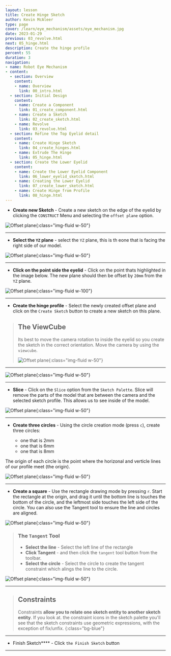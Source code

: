 ```yaml
---
layout: lesson
title: Create Hinge Sketch
author: Kevin McAleer
type: page
cover: /learn/eye_mechanism/assets/eye_mechanism.jpg
date: 2023-01-29
previous: 03_revolve.html
next: 05_hinge.html
description: Create the hinge profile
percent: 55
duration: 3
navigation:
- name: Robot Eye Mechanism
- content:
  - section: Overview
    content:
    - name: Overview
      link: 00_intro.html
  - section: Initial Design
    content:
    - name: Create a Component
      link: 01_create_component.html
    - name: Create a Sketch
      link: 02_create_sketch.html
    - name: Revolve
      link: 03_revolve.html
  - section: Refine the Top Eyelid detail
    content:
    - name: Create Hinge Sketch
      link: 04_create_hinges.html
    - name: Extrude The Hinge
      link: 05_hinge.html
  - section: Create the Lower Eyelid
    content:
    - name: Create the Lower Eyelid Component
      link: 06_lower_eyelid_sketch.html
    - name: Creating the Lower Eyelid
      link: 07_create_lower_sketch.html
    - name: Create Hinge from Profile
      link: 08_hinge.html
---
```



* **Create new Sketch** - Create a new sketch on the edge of the eyelid by clicking the `CONSTRUCT` Menu and selecting the `offset plane` option.

![Offset plane](assets/eye22.jpg){:class="img-fluid w-50"}

---

* **Select the `YZ` plane** - select the `YZ` plane, this is th eone that is facing the right side of our model.

![Offset plane](assets/eye23.jpg){:class="img-fluid w-50"}

---

* **Click on the point side the eyelid** - Click on the point thats highlighted in the image below. The new plane should then be offset by `20mm` from the `YZ` plane.

![Offset plane](assets/eye24.jpg){:class="img-fluid w-100"}

---

* **Create the hinge profile** - Select the newly created offset plane and click on the `Create Sketch` button to create a new sketch on this plane.

> ## The ViewCube
>
> Its best to move the camera rotation to inside the eyelid so you create the sketch in the correct orientation. Move the camera by using the `viewcube`.
>
> ![Offset plane](assets/eye25.jpg){:class="img-fluid w-50"}

---

![Offset plane](assets/eye26.jpg){:class="img-fluid w-50"}

---

* **Slice** - Click on the `Slice` option from the `Sketch Palette`. Slice will remove the parts of the model that are between the camera and the selected sketch profile. This allows us to see inside of the model.

![Offset plane](assets/eye27.jpg){:class="img-fluid w-50"}

---

* **Create three circles** - Using the circle creation mode (press `c`), create three circles:

  * one that is 2mm
  * one that is 6mm
  * one that is 8mm
  
The origin of each circle is the point where the horizonal and verticle lines of our profile meet (the origin).

![Offset plane](assets/eye28.jpg){:class="img-fluid w-50"}

---

* **Create a square** - Use the rectangle drawing mode by pressing `r`. Start the rectangle at the origin, and drag it until the bottom line is touches the bottom of the circle, and the leftmost side touches the left side of the circle. You can also use the Tangent tool to ensure the line and circles are aligned.

![Offset plane](assets/eye29.jpg){:class="img-fluid w-50"}

> ### The `Tangent` Tool
>
> * **Select the line** - Select the left line of the rectangle
> * **Click Tangent** - and then click the `tangent` tool button from the toolbar.
> * **Select the circle** - Select the circle to create the tangent constraint which alings the line to the circle.

![Offset plane](assets/eye30.jpg){:class="img-fluid w-50"}

---

> ## Constraints
>
> Constraints **allow you to relate one sketch entity to another sketch entity**. If you look at. the constraint icons in the sketch palette you'll see that the sketch constraints use geometric expressions, with the exception of fix/unfix.
{:class="bg-blue"}

---

* Finish Sketch**** - Click `the Finish Sketch` button

---
